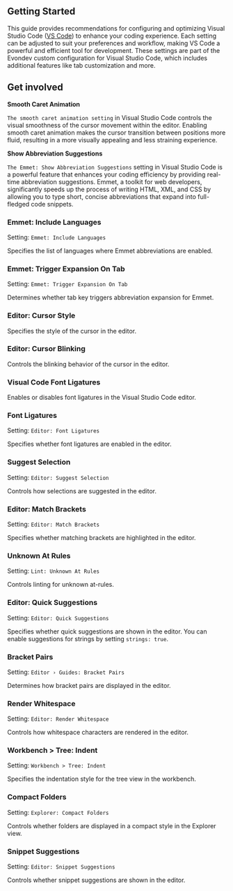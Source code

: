 ## Getting Started

This guide provides recommendations for configuring and optimizing Visual Studio Code ([VS Code](https://code.visualstudio.com/)) to enhance your coding experience. Each setting can be adjusted to suit your preferences and workflow, making VS Code a powerful and efficient tool for development. These settings are part of the Evondev custom configuration for Visual Studio Code, which includes additional features like tab customization and more.

## Get involved

**Smooth Caret Animation**

`The smooth caret animation setting` in Visual Studio Code controls the visual smoothness of the cursor movement within the editor. Enabling smooth caret animation makes the cursor transition between positions more fluid, resulting in a more visually appealing and less straining experience.

**Show Abbreviation Suggestions**

`The Emmet: Show Abbreviation Suggestions` setting in Visual Studio Code is a powerful feature that enhances your coding efficiency by providing real-time abbreviation suggestions. Emmet, a toolkit for web developers, significantly speeds up the process of writing HTML, XML, and CSS by allowing you to type short, concise abbreviations that expand into full-fledged code snippets.

### Emmet: Include Languages

Setting: `Emmet: Include Languages`

Specifies the list of languages where Emmet abbreviations are enabled.

### Emmet: Trigger Expansion On Tab

Setting: `Emmet: Trigger Expansion On Tab`

Determines whether tab key triggers abbreviation expansion for Emmet.

### Editor: Cursor Style

Specifies the style of the cursor in the editor.

### Editor: Cursor Blinking

Controls the blinking behavior of the cursor in the editor.

### Visual Code Font Ligatures

Enables or disables font ligatures in the Visual Studio Code editor.

### Font Ligatures

Setting: `Editor: Font Ligatures`

Specifies whether font ligatures are enabled in the editor.

### Suggest Selection

Setting: `Editor: Suggest Selection`

Controls how selections are suggested in the editor.

### Editor: Match Brackets

Setting: `Editor: Match Brackets`

Specifies whether matching brackets are highlighted in the editor.

### Unknown At Rules

Setting: `Lint: Unknown At Rules`

Controls linting for unknown at-rules.

### Editor: Quick Suggestions

Setting: `Editor: Quick Suggestions`

Specifies whether quick suggestions are shown in the editor. You can enable suggestions for strings by setting `strings: true`.

### Bracket Pairs

Setting: `Editor › Guides: Bracket Pairs`

Determines how bracket pairs are displayed in the editor.

### Render Whitespace

Setting: `Editor: Render Whitespace`

Controls how whitespace characters are rendered in the editor.

### Workbench > Tree: Indent

Setting: `Workbench > Tree: Indent`

Specifies the indentation style for the tree view in the workbench.

### Compact Folders

Setting: `Explorer: Compact Folders`

Controls whether folders are displayed in a compact style in the Explorer view.

### Snippet Suggestions

Setting: `Editor: Snippet Suggestions`

Controls whether snippet suggestions are shown in the editor.

